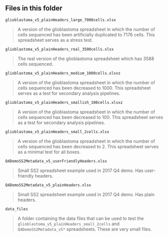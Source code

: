 ## Files in this folder

`glioblastoma_v5_plainHeaders_large_7000cells.xlsx`

>A version of the glioblastoma spreadsheet in which the number of cells sequenced has been artificially duplicated to 7176 cells. This spreadsheet serves as a stress test. 

`glioblastoma_v5_plainHeaders_real_3500cells.xlsx`

>The real version of the glioblastoma spreadsheet which has 3588 cells sequenced. 

`glioblastoma_v5_plainHeaders_medium_1000cells.xlsxz`

>A version of the glioblastoma spreadsheet in which the number of cells sequenced has been decreased to 1000. This spreadsheet serves as a test for secondary analysis pipelines. 

`glioblastoma_v5_plainHeaders_smallish_100cells.xlsxz`

>A version of the glioblastoma spreadsheet in which the number of cells sequenced has been decreased to 100. This spreadsheet serves as a test for secondary analysis pipelines. 

`glioblastoma_v5_plainHeaders_small_2cells.xlsx`

>A version of the glioblastoma spreadsheet in which the number of cells sequenced has been decreased to 2. This spreadsheet serves as a minimal test for all boxes. 

`Q4DemoSS2Metadata_v5_userFriendlyHeaders.xlsx`

>Small SS2 spreadsheet example used in 2017 Q4 demo. Has user-friendly headers.

`Q4DemoSS2Metadata_v5_plainHeaders.xlsx`

>Small SS2 spreadsheet example used in 2017 Q4 demo. Has plain headers.

`data_files`

>A folder containing the data files that can be used to test the `glioblastoma_v5_plainHeaders_small_2cells` and `Q4DemoSS2Metadata_v5*` spreadsheets. These are very small files.